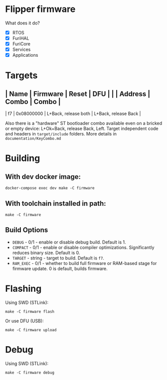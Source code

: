 # Flipper firmware

What does it do?

- [x] RTOS
- [x] FuriHAL
- [x] FuriCore
- [x] Services
- [x] Applications

# Targets

| Name      | Firmware      | Reset                   | DFU                     |
|           | Address       | Combo                   | Combo                   |
---------------------------------------------------------------------------------
| f7        | 0x08000000    | L+Back, release both    | L+Back, release Back    |

Also there is a "hardware" ST bootloader combo available even on a bricked or empty device: L+Ok+Back, release Back, Left.
Target independent code and headers in `target/include` folders. More details in `documentation/KeyCombo.md`

# Building

## With dev docker image:

`docker-compose exec dev make -C firmware`

## With toolchain installed in path:

`make -C firmware`

## Build Options

- `DEBUG` - 0/1 - enable or disable debug build. Default is 1.
- `COMPACT` - 0/1 - enable or disable compiler optimizations. Significantly reduces binary size. Default is 0.
- `TARGET` - string - target to build. Default is `f7`.
- `RAM_EXEC` - 0/1 - whether to build full firmware or RAM-based stage for firmware update. 0 is default, builds firmware.

# Flashing 

Using SWD (STLink):

`make -C firmware flash`

Or use DFU (USB):

`make -C firmware upload`

# Debug

Using SWD (STLink):

`make -C firmware debug`
